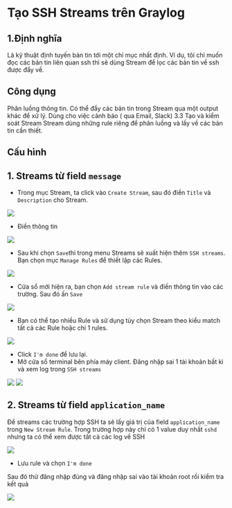 # Tạo SSH Streams trên Graylog  

## 1.Định nghĩa
Là kỹ thuật định tuyến bản tin tới một chỉ mục nhất định. Ví dụ, tôi chỉ muốn đọc các bản tin liên quan ssh thì sẽ dùng Stream để lọc các bản tin về ssh được đẩy về.  

## Công dụng

Phân luồng thông tin.
Có thể đẩy các bản tin trong Stream qua một output khác để xử lý.
Dùng cho việc cảnh báo ( qua Email, Slack)
3.3 Tạo và kiểm soát Stream
Stream dùng những rule riêng để phân luồng và lấy về các bản tin cần thiết.

## Cấu hình  

## 1. Streams từ field `message`
- Trong mục Stream, ta click vào `Create Stream`, sau đó điền `Title` và `Description` cho Stream.

<img src="https://i.imgur.com/joULWQp.png">  

- Điền thông tin  

<img src="https://i.imgur.com/iONfWE2.png">  

- Sau khi chọn `Save`thì trong menu Streams sẽ xuất hiện thêm `SSH streams`. Bạn chọn mục `Manage Rules` để thiết lập các Rules. 

<img src="https://i.imgur.com/I4TpnZH.png">  

- Cửa sổ mới hiện ra, bạn chọn `Add stream rule` và điền thông tin vào các trường. Sau đó ấn `Save`  

<img src="https://i.imgur.com/0TtTKVA.png">

- Bạn có thể tạo nhiều Rule và sử dụng tùy chọn Stream theo kiểu match tất cả các Rule hoặc chỉ 1 rules.   

<img src="https://i.imgur.com/NpwqCgW.png">  

- Click `I'm done` để lưu lại.  
- Mở cửa sổ terminal bên phía máy client. Đăng nhập sai 1 tài khoản bất kì và xem log trong `SSH streams`  

<img src="https://i.imgur.com/me83qvG.png">
<img src ="https://i.imgur.com/bzonGsc.png">

## 2. Streams từ field `application_name`  

Để streams các trường hợp SSH ta sẽ lấy giá trị của field `application_name` trong `New Stream Rule`. Trong trường hợp này chỉ có 1 value duy nhất `sshd` nhưng ta có thể xem được tất cả các log về SSH  

<img src="https://i.imgur.com/ndajGpk.png">  

- Lưu rule và chọn `I'm done`

Sau đó thử đăng nhập đúng và đăng nhập sai vào tài khoản root rồi kiểm tra kết quả  

<img src="https://i.imgur.com/aa8u6Bg.png">